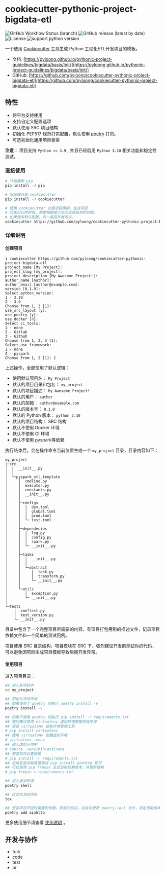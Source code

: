 # cookiecutter-pythonic-project-bigdata-etl

![GitHub Workflow Status (branch)](https://img.shields.io/github/workflow/status/pyloong/cookiecutter-pythonic-project-bigdata-etl/main/main?style=flat-square)
![GitHub release (latest by date)](https://img.shields.io/github/v/release/pyloong/cookiecutter-pythonic-project-bigdata-etl)
![License](https://img.shields.io/github/license/pyloong/cookiecutter-pythonic-project-bigdata-etl?style=flat-square)
![support python version](https://img.shields.io/badge/python-3.9%20%7C%203.10-blue)

一个使用 [Cookiecutter](https://github.com/cookiecutter/cookiecutter) 工具生成 Python 工程化ETL开发项目的模板。

- 文档: [https://pyloong.github.io/pythonic-project-guidelines/bigdata/basis/init/](https://pyloong.github.io/pythonic-project-guidelines/bigdata/basis/init/)
- GitHub: [https://github.com/pyloong/cookiecutter-pythonic-project-bigdata-etl](https://github.com/pyloong/cookiecutter-pythonic-project-bigdata-etl)

## 特性

- 跨平台支持使用
- 支持自定义配置选项
- 默认使用 SRC 项目结构
- 初始化 PEP517 规范打包配置，默认使用 [poetry](https://python-poetry.org/) 打包。
- 可选初始化通用项目骨架

**注意：** 项目支持 `Python >= 3.9` , 并且已经启用 `Python 3.10` 相关功能和稳定性测试。

### 直接使用

```bash
# 升级最新 pip
pip install -U pip

# 安装或升级 cookiecutter
pip install -U cookiecutter

# 使用 cookiecutter 加载项目模板，生成项目
# 回车运行的时候，需要根据提示交互选择启用的功能。
# 如果使用默认配置，则一路回车就可以。
cookiecutter https://github.com/pyloong/cookiecutter-pythonic-project-bigdata-etl
```

### 详细说明

#### 创建项目

```text
❯ cookiecutter https://github.com/pyloong/cookiecutter-pythonic-project-bigdata-etl
project_name [My Project]: 
project_slug [my_project]: 
project_description [My Awesome Project!]: 
author_name [Author]: 
author_email [author@example.com]: 
version [0.1.0]: 
Select python_version:
1 - 3.10
2 - 3.9
Choose from 1, 2 [1]: 
use_src_layout [y]: 
use_poetry [y]: 
use_docker [n]: 
Select ci_tools:
1 - none
2 - Gitlab
3 - Github
Choose from 1, 2, 3 [1]: 
Select use_framework:
1 - none
2 - pyspark
Choose from 1, 2 [1]: 2
```

上述操作，全部使用了默认逻辑：

- 使用默认项目名： `My Project`
- 默认的项目目录和包名： `my_project`
- 默认的项目描述： `My Awesome Project!`
- 默认的用户： `author`
- 默认的邮箱： `author@example.com`
- 默认的版本号： `0.1.0`
- 默认的 Python 版本： `python 3.10`
- 默认的项目结构： SRC 结构
- 默认不使用 Docker 环境
- 默认不使用 CI 环境
- 默认不使用 pyspark等依赖

执行结束后，会在操作命令当前位置生成一个 `my_project` 目录，目录内容如下：

```text
my_project
├─src
│  │  __init__.py
│  │
│  └─pyspark_etl_template
│     │  cmdline.py
│     │  executor.py
│     │  constants.py
│     │  __init__.py
│     │
│     ├─configs
│     │  │  dev.toml
│     │  │  global.toml
│     │  │  prod.toml
│     │  └─ test.toml
│     │
│     ├─dependecies
│     │  │  log.py
│     │  │  config.py
│     │  │  spark.py
│     │  └─ __init__.py
│     │
│     ├─tasks
│     │  │  __init__.py
│     │  │
│     │  └─abstract
│     │     │  task.py
│     │     │  transform.py
│     │     └─ __init__.py
│     │
│     └─utils
│        │  exception.py
│        └─ __init__.py
|
└─tests
    │  conftest.py
    │  test_version.py
    └─ __init__.py
```

目录中包含了一个完整项目所需要的内容。有项目打包用到的描述文件，记录项目依赖文件和一个简单的测试用例。

项目使用 SRC 目录结构，项目模块在 SRC 下。强烈建议开发前测试你的代码，可以避免因项目生成项目模板导致后期开发异常。

#### 使用项目

进入项目目录：

```bash
## 进入到项目中
cd my_project

## 初始化项目环境
## 如果使用了 poetry 则执行 poetry install -v 
poetry install -v

## 如果不使用 poetry 则执行 pip install -r requirements.txt
## 强烈建议使用 virtualenv 虚拟环境管理项目环境
## 安装 virtualenv 虚拟环境管理工具
# pip install virtualenv
## 使用 virtualenv 创建虚拟环境
# virtualenv .venv
## 进入虚拟环境中
# source .venv/bin/activate
## 安装项目必要依赖
# pip install -r requirements.txt
## 后续安装依赖直接使用 pip install aiohttp 即可
## 可以使用 pip freeze 生成当前依赖版本，并更新依赖
# pip freeze > requirements.txt

## 进入虚拟环境
poetry shell

## 自动化测试项目
tox

## 安装项目开发时需要的依赖。安装完成后，会自动更新 poetry.lock 文件，锁定当前版本。
poetry add aiohttp
```

更多使用细节请查看 [使用说明](./docs/usage.md) 。

## 开发与协作

- fork
- code
- test
- pr
